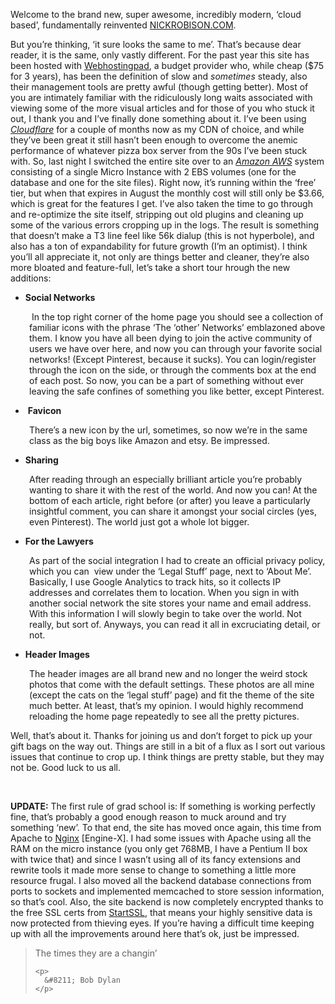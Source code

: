 <div class="kcite-section" kcite-section-id="359">
  <p>
    Welcome to the brand new, super awesome, incredibly modern, &#8216;cloud based&#8217;, fundamentally reinvented <a title="nickrobison.com" href="http://www.nickrobison.com" target="_blank">NICKROBISON.COM</a>.
  </p>
  
  <p>
    But you&#8217;re thinking, &#8216;it sure looks the same to me&#8217;. That&#8217;s because dear reader, it is the same, only vastly different. For the past year this site has been hosted with <a href="http://www.webhostingpad.com/" target="_blank">Webhostingpad</a>, a budget provider who, while cheap ($75 for 3 years), has been the definition of slow and <em>sometimes</em> steady, also their management tools are pretty awful (though getting better). Most of you are intimately familiar with the ridiculously long waits associated with viewing some of the more visual articles and for those of you who stuck it out, I thank you and I&#8217;ve finally done something about it. I&#8217;ve been using <em><a title="Cloudflare" href="https://www.cloudflare.com/" target="_blank">Cloudflare</a> </em>for a couple of months now as my CDN of choice, and while they&#8217;ve been great it still hasn&#8217;t been enough to overcome the anemic performance of whatever pizza box server from the 90s I&#8217;ve been stuck with. So, last night I switched the entire site over to an <a title="Amazon AWS" href="http://aws.amazon.com/" target="_blank"><em>Amazon AWS</em></a> system consisting of a single Micro Instance with 2 EBS volumes (one for the database and one for the site files). Right now, it&#8217;s running within the &#8216;free&#8217; tier, but when that expires in August the monthly cost will still only be $3.66, which is great for the features I get. I&#8217;ve also taken the time to go through and re-optimize the site itself, stripping out old plugins and cleaning up some of the various errors cropping up in the logs. The result is something that doesn&#8217;t make a T3 line feel like 56k dialup (this is not hyperbole), and also has a ton of expandability for future growth (I&#8217;m an optimist). I think you&#8217;ll all appreciate it, not only are things better and cleaner, they&#8217;re also more bloated and feature-full, let&#8217;s take a short tour hrough the new additions:
  </p>
  
  <ul>
    <li>
      <strong>Social Networks</strong>
    </li>
  </ul>
  
  <p style="padding-left: 30px;">
     In the top right corner of the home page you should see a collection of familiar icons with the phrase &#8216;The &#8216;other&#8217; Networks&#8217; emblazoned above them. I know you have all been dying to join the active community of users we have over here, and now you can through your favorite social networks! (Except Pinterest, because it sucks). You can login/register through the icon on the side, or through the comments box at the end of each post. So now, you can be a part of something without ever leaving the safe confines of something you like better, except Pinterest.
  </p>
  
  <ul>
    <li>
       <strong>Favicon</strong>
    </li>
  </ul>
  
  <p style="padding-left: 30px;">
    There&#8217;s a new icon by the url, sometimes, so now we&#8217;re in the same class as the big boys like Amazon and etsy. Be impressed.
  </p>
  
  <ul>
    <li>
      <span style="line-height: 15px;"><strong>Sharing</strong><br /> </span>
    </li>
  </ul>
  
  <p style="padding-left: 30px;">
    After reading through an especially brilliant article you&#8217;re probably wanting to share it with the rest of the world. And now you can! At the bottom of each article, right before (or after) you leave a particularly insightful comment, you can share it amongst your social circles (yes, even Pinterest). The world just got a whole lot bigger.
  </p>
  
  <ul>
    <li>
      <span style="line-height: 15px;"><strong>For the Lawyers</strong><br /> </span>
    </li>
  </ul>
  
  <p style="padding-left: 30px;">
    As part of the social integration I had to create an official privacy policy, which you can  view under the &#8216;Legal Stuff&#8217; page, next to &#8216;About Me&#8217;. Basically, I use Google Analytics to track hits, so it collects IP addresses and correlates them to location. When you sign in with another social network the site stores your name and email address. With this information I will slowly begin to take over the world. Not really, but sort of. Anyways, you can read it all in excruciating detail, or not.
  </p>
  
  <ul>
    <li>
      <span style="line-height: 15px;"><strong>Header Images</strong><br /> </span>
    </li>
  </ul>
  
  <p style="padding-left: 30px;">
    The header images are all brand new and no longer the weird stock photos that come with the default settings. These photos are all mine (except the cats on the &#8216;legal stuff&#8217; page) and fit the theme of the site much better. At least, that&#8217;s my opinion. I would highly recommend reloading the home page repeatedly to see all the pretty pictures.
  </p>
  
  <p>
    Well, that&#8217;s about it. Thanks for joining us and don&#8217;t forget to pick up your gift bags on the way out. Things are still in a bit of a flux as I sort out various issues that continue to crop up. I think things are pretty stable, but they may not be. Good luck to us all.
  </p>
  
  <p>
    &nbsp;
  </p>
  
  <p>
    <strong>UPDATE:</strong> The first rule of grad school is: If something is working perfectly fine, that&#8217;s probably a good enough reason to muck around and try something &#8216;new&#8217;. To that end, the site has moved once again, this time from Apache to <a title="Nginx" href="http://nginx.org">Nginx</a> [Engine-X]. I had some issues with Apache using all the RAM on the micro instance (you only get 768MB, I have a Pentium II box with twice that) and since I wasn&#8217;t using all of its fancy extensions and rewrite tools it made more sense to change to something a little more resource frugal. I also moved all the backend database connections from ports to sockets and implemented memcached to store session information, so that&#8217;s cool. Also, the site backend is now completely encrypted thanks to the free SSL certs from <a title="StartSSL" href="https://www.startssl.com/" target="_blank">StartSSL</a>, that means your highly sensitive data is now protected from thieving eyes. If you&#8217;re having a difficult time keeping up with all the improvements around here that&#8217;s ok, just be impressed.
  </p>
  
  <blockquote>
    <p>
      The times they are a changin&#8217;
    </p>
    
    <p>
      &#8211; Bob Dylan
    </p>
  </blockquote>
  
  <!-- kcite active, but no citations found -->
</div>

<!-- kcite-section 359 -->